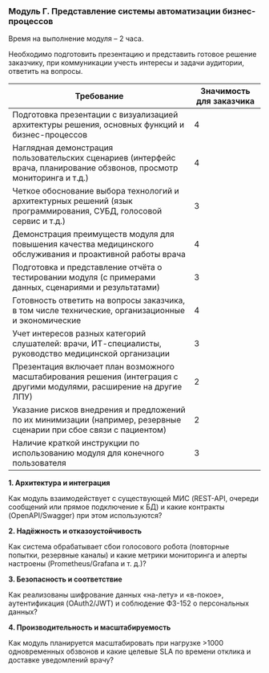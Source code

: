 ### Модуль Г. Представление системы автоматизации бизнес-процессов

Время на выполнение модуля – 2 часа.

Необходимо подготовить презентацию и представить готовое решение заказчику, при коммуникации учесть интересы и задачи аудитории, ответить на вопросы.

| **Требование** | **Значимость для заказчика** |
| --- | --- |
| Подготовка презентации с визуализацией архитектуры решения, основных функций и бизнес-процессов | 4   |
| Наглядная демонстрация пользовательских сценариев (интерфейс врача, планирование обзвонов, просмотр мониторинга и т.д.) | 4   |
| Четкое обоснование выбора технологий и архитектурных решений (язык программирования, СУБД, голосовой сервис и т.д.) | 3   |
| Демонстрация преимуществ модуля для повышения качества медицинского обслуживания и проактивной работы врача | 4   |
| Подготовка и представление отчёта о тестировании модуля (с примерами данных, сценариями и результатами) | 3   |
| Готовность ответить на вопросы заказчика, в том числе технические, организационные и экономические | 4   |
| Учет интересов разных категорий слушателей: врачи, ИТ-специалисты, руководство медицинской организации | 3   |
| Презентация включает план возможного масштабирования решения (интеграция с другими модулями, расширение на другие ЛПУ) | 2   |
| Указание рисков внедрения и предложений по их минимизации (например, резервные сценарии при сбое связи с пациентом) | 2   |
| Наличие краткой инструкции по использованию модуля для конечного пользователя | 3   |

**1\. Архитектура и интеграция**

Как модуль взаимодействует с существующей МИС (REST-API, очереди сообщений или прямое подключение к БД) и какие контракты (OpenAPI/Swagger) при этом используются?

**2\. Надёжность и отказоустойчивость**

Как система обрабатывает сбои голосового робота (повторные попытки, резервные каналы) и какие метрики мониторинга и алерты настроены (Prometheus/Grafana и т. д.)?

**3\. Безопасность и соответствие**

Как реализованы шифрование данных «на-лету» и «в-покое», аутентификация (OAuth2/JWT) и соблюдение ФЗ-152 о персональных данных?

**4\. Производительность и масштабируемость**

Как модуль планируется масштабировать при нагрузке >1000 одновременных обзвонов и какие целевые SLA по времени отклика и доставке уведомлений врачу?